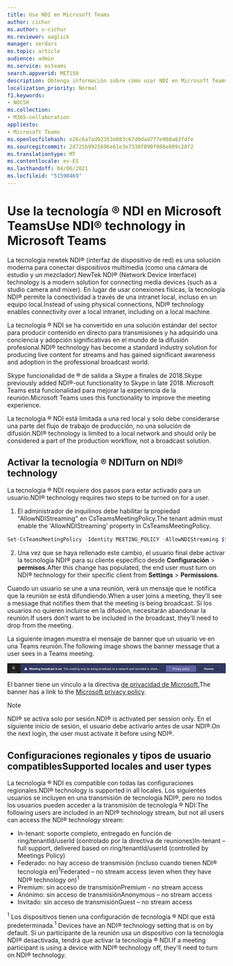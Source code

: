 ```yaml
---
title: Use NDI en Microsoft Teams
author: cichur
ms.author: v-cichur
ms.reviewer: aaglick
manager: serdars
ms.topic: article
audience: admin
ms.service: msteams
search.appverid: MET150
description: Obtenga información sobre cómo usar NDI en Microsoft Teams.
localization_priority: Normal
f1.keywords:
- NOCSH
ms.collection:
- M365-collaboration
appliesto:
- Microsoft Teams
ms.openlocfilehash: e26c6a7ad92353e083c67d0dad777e980a83fdfe
ms.sourcegitcommit: 2d725b9925696e61e3e7338f890f086e009c28f2
ms.translationtype: MT
ms.contentlocale: es-ES
ms.lasthandoff: 04/06/2021
ms.locfileid: "51598469"
---
```

# <a name="use-ndi-technology-in-microsoft-teams"></a><span data-ttu-id="24cbd-103">Use la tecnología ® NDI en Microsoft Teams</span><span class="sxs-lookup"><span data-stu-id="24cbd-103">Use NDI® technology in Microsoft Teams</span></span>

 <span data-ttu-id="24cbd-104">La tecnología newtek NDI® (interfaz de dispositivo de red) es una solución moderna para conectar dispositivos multimedia (como una cámara de estudio y un mezclador).</span><span class="sxs-lookup"><span data-stu-id="24cbd-104">NewTek NDI® (Network Device Interface) technology is a modern solution for connecting media devices (such as a studio camera and mixer).</span></span> <span data-ttu-id="24cbd-105">En lugar de usar conexiones físicas, la tecnología NDI® permite la conectividad a través de una intranet local, incluso en un equipo local.</span><span class="sxs-lookup"><span data-stu-id="24cbd-105">Instead of using physical connections, NDI® technology enables connectivity over a local intranet, including on a local machine.</span></span>

<span data-ttu-id="24cbd-106">La tecnología ® NDI se ha convertido en una solución estándar del sector para producir contenido en directo para transmisiones y ha adquirido una conciencia y adopción significativas en el mundo de la difusión profesional.</span><span class="sxs-lookup"><span data-stu-id="24cbd-106">NDI® technology has become a standard industry solution for producing live content for streams and has gained significant awareness and adoption in the professional broadcast world.</span></span>

<span data-ttu-id="24cbd-107">Skype funcionalidad de ® de salida a Skype a finales de 2018.</span><span class="sxs-lookup"><span data-stu-id="24cbd-107">Skype previously added NDI®-out functionality to Skype in late 2018.</span></span> <span data-ttu-id="24cbd-108">Microsoft Teams esta funcionalidad para mejorar la experiencia de la reunión.</span><span class="sxs-lookup"><span data-stu-id="24cbd-108">Microsoft Teams uses this functionality to improve the meeting experience.</span></span>

<span data-ttu-id="24cbd-109">La tecnología ® NDI está limitada a una red local y solo debe considerarse una parte del flujo de trabajo de producción, no una solución de difusión.</span><span class="sxs-lookup"><span data-stu-id="24cbd-109">NDI® technology is limited to a local network and should only be considered a part of the production workflow, not a broadcast solution.</span></span>

## <a name="turn-on-ndi-technology"></a><span data-ttu-id="24cbd-110">Activar la tecnología ® NDI</span><span class="sxs-lookup"><span data-stu-id="24cbd-110">Turn on NDI® technology</span></span>

<span data-ttu-id="24cbd-111">La tecnología ® NDI requiere dos pasos para estar activado para un usuario.</span><span class="sxs-lookup"><span data-stu-id="24cbd-111">NDI® technology requires two steps to be turned on for a user.</span></span>

1. <span data-ttu-id="24cbd-112">El administrador de inquilinos debe habilitar la propiedad "AllowNDIStreaming" en CsTeamsMeetingPolicy.</span><span class="sxs-lookup"><span data-stu-id="24cbd-112">The tenant admin must enable the 'AllowNDIStreaming' property in CsTeamsMeetingPolicy.</span></span>

```PowerShell
Set-CsTeamsMeetingPolicy -Identity MEETING_POLICY -AllowNDIStreaming $true
```

2. <span data-ttu-id="24cbd-113">Una vez que se haya rellenado este cambio, el usuario final debe activar la tecnología NDI® para su cliente específico desde **Configuración**  >  **permisos.**</span><span class="sxs-lookup"><span data-stu-id="24cbd-113">After this change has populated, the end user must turn on NDI® technology for their specific client from **Settings** > **Permissions**.</span></span>

<span data-ttu-id="24cbd-114">Cuando un usuario se une a una reunión, verá un mensaje que le notifica que la reunión se está difundiendo.</span><span class="sxs-lookup"><span data-stu-id="24cbd-114">When a user joins a meeting, they'll see a message that notifies them that the meeting is being broadcast.</span></span> <span data-ttu-id="24cbd-115">Si los usuarios no quieren incluirse en la difusión, necesitarán abandonar la reunión.</span><span class="sxs-lookup"><span data-stu-id="24cbd-115">If users don’t want to be included in the broadcast, they’ll need to drop from the meeting.</span></span>

<span data-ttu-id="24cbd-116">La siguiente imagen muestra el mensaje de banner que un usuario ve en una Teams reunión.</span><span class="sxs-lookup"><span data-stu-id="24cbd-116">The following image shows the banner message that a user sees in a Teams meeting.</span></span>

![he NDI® banner de tecnología que se muestra en una Teams reunión.](media/NDI-disclosure.png)

<span data-ttu-id="24cbd-118">El banner tiene un vínculo a la directiva [de privacidad de Microsoft.](https://aka.ms/teamsprivacy)</span><span class="sxs-lookup"><span data-stu-id="24cbd-118">The banner has a link to the [Microsoft privacy policy](https://aka.ms/teamsprivacy).</span></span>

> [!NOTE]
> <span data-ttu-id="24cbd-119">NDI® se activa solo por sesión.</span><span class="sxs-lookup"><span data-stu-id="24cbd-119">NDI® is activated per session only.</span></span> <span data-ttu-id="24cbd-120">En el siguiente inicio de sesión, el usuario debe activarlo antes de usar NDI®.</span><span class="sxs-lookup"><span data-stu-id="24cbd-120">On the next login, the user must activate it before using NDI®.</span></span>

## <a name="supported-locales-and-user-types"></a><span data-ttu-id="24cbd-121">Configuraciones regionales y tipos de usuario compatibles</span><span class="sxs-lookup"><span data-stu-id="24cbd-121">Supported locales and user types</span></span>

<span data-ttu-id="24cbd-122">La tecnología ® NDI es compatible con todas las configuraciones regionales.</span><span class="sxs-lookup"><span data-stu-id="24cbd-122">NDI® technology is supported in all locales.</span></span> <span data-ttu-id="24cbd-123">Los siguientes usuarios se incluyen en una transmisión de tecnología NDI®, pero no todos los usuarios pueden acceder a la transmisión de tecnología ® NDI:</span><span class="sxs-lookup"><span data-stu-id="24cbd-123">The following users are included in an NDI® technology stream, but not all users can access the NDI® technology stream:</span></span>

- <span data-ttu-id="24cbd-124">In-tenant: soporte completo, entregado en función de ring/tenantId/userId (controlado por la directiva de reuniones)</span><span class="sxs-lookup"><span data-stu-id="24cbd-124">In-tenant – full support, delivered based on ring/tenantId/userId (controlled by Meetings Policy)</span></span>
- <span data-ttu-id="24cbd-125">Federado: no hay acceso de transmisión (incluso cuando tienen NDI® tecnología en)<sup>1</sup></span><span class="sxs-lookup"><span data-stu-id="24cbd-125">Federated – no stream access (even when they have NDI® technology on)<sup>1</sup></span></span>
- <span data-ttu-id="24cbd-126">Premium: sin acceso de transmisión</span><span class="sxs-lookup"><span data-stu-id="24cbd-126">Premium - no stream access</span></span>
- <span data-ttu-id="24cbd-127">Anónimo: sin acceso de transmisión</span><span class="sxs-lookup"><span data-stu-id="24cbd-127">Anonymous – no stream access</span></span>
- <span data-ttu-id="24cbd-128">Invitado: sin acceso de transmisión</span><span class="sxs-lookup"><span data-stu-id="24cbd-128">Guest – no stream access</span></span>  

<span data-ttu-id="24cbd-129"><sup>1</sup> Los dispositivos tienen una configuración de tecnología ® NDI que está predeterminada.</span><span class="sxs-lookup"><span data-stu-id="24cbd-129"><sup>1</sup> Devices have an NDI® technology setting that is on by default.</span></span> <span data-ttu-id="24cbd-130">Si un participante de la reunión usa un dispositivo con la tecnología NDI® desactivada, tendrá que activar la tecnología ® NDI.</span><span class="sxs-lookup"><span data-stu-id="24cbd-130">If a meeting participant is using a device with NDI® technology off, they'll need to turn on NDI® technology.</span></span>
